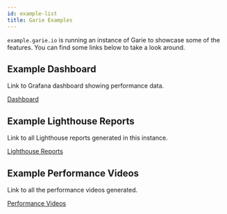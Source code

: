 ```yaml
---
id: example-list
title: Garie Examples
---
```


`example.garie.io` is running an instance of Garie to showcase some of the features. You can find some links below to take a look around.

## Example Dashboard

Link to Grafana dashboard showing performance data.

<a href="http://example.garie.io" target="_blank">Dashboard</a>

## Example Lighthouse Reports

Link to all Lighthouse reports generated in this instance.

<a href="http://example.garie.io:3000/reports" target="_blank">Lighthouse Reports</a>

## Example Performance Videos

Link to all the performance videos generated.

<a href="http://example.garie.io:3001/reports" target="_blank">Performance Videos</a>
